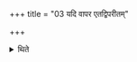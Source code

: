 +++
title = "03 यदि वापर एतद्विपरीतम्"

+++

<details><summary>थिते</summary>

यदि वापर एतद्विपरीतम् । उपरिष्टात्पवमानेभ्य उपधीयन्ते ३
</details>
